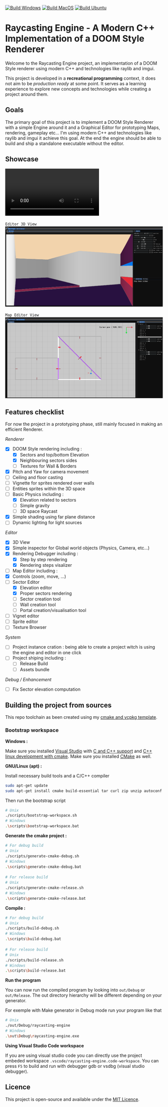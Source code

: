 [![Build Windows](https://github.com/P0ulpy/raycasting-engine/actions/workflows/cmake-build-windows.yml/badge.svg)](https://github.com/P0ulpy/raycasting-engine/actions/workflows/cmake-build-windows.yml)
[![Build MacOS](https://github.com/P0ulpy/raycasting-engine/actions/workflows/cmake-build-macos.yml/badge.svg)](https://github.com/P0ulpy/raycasting-engine/actions/workflows/cmake-build-macos.yml)
[![Build Ubuntu](https://github.com/P0ulpy/raycasting-engine/actions/workflows/cmake-build-ubuntu.yml/badge.svg)](https://github.com/P0ulpy/raycasting-engine/actions/workflows/cmake-build-ubuntu.yml)

# Raycasting Engine - A Modern C++ Implementation of a DOOM Style Renderer

Welcome to the Raycasting Engine project, an implementation of a DOOM Style renderer using modern C++ and technologies like raylib and imgui.

This project is developed in a **recreational programming** context, it does not aim to be *production ready* at some point. It serves as a learning experience to explore new concepts and technologies while creating a project around them.

## Goals
The primary goal of this project is to implement a DOOM Style Renderer with a simple Engine around it and a Graphical Editor for prototyping Maps, rendering, gameplay etc... I'm using modern C++ and technologies like raylib and imgui it achieve this goal. At the end the engine should be able to build and ship a standalone executable without the editor.

## Showcase

![Overall Showcase](.github/videos/overall_showcase.mp4)

`Editor 3D View`
![Editor 3D View](.github/images/editor_3d_view.png)

`Map Editor View`
![Map Editor View](.github/images/map_editor_view.png)

## Features checklist

For now the project in a prototyping phase, still mainly focused in making an efficient Renderer.

*Renderer*
- [x] DOOM Style rendering including :
  - [x] Sectors and top/bottom Elevation
  - [x] Neighbouring sectors sides
  - [ ] Textures for Wall & Borders
- [x] Pitch and Yaw for camera movement
- [ ] Ceiling and floor casting
- [ ] Vignette for sprites rendered over walls
- [ ] Entities sprites within the 3D space
- [ ] Basic Physics including : 
  - [x] Elevation related to sectors 
  - [ ] Simple gravity
  - [ ] 3D space Raycast
- [x] Simple shading using far plane distance
- [ ] Dynamic lighting for light sources

*Editor*
- [x] 3D View
- [x] Simple inspector for Global world objects (Physics, Camera, etc...)
- [x] Rendering Debugger including :
  - [x] Step by step rendering
  - [x] Rendering steps visalizer
 - [ ] Map Editor including :
  - [x] Controls (zoom, move, ...)
  - [ ] Sector Editor
    - [x] Elevation editor
    - [x] Proper sectors rendering
    - [ ] Sector creation tool
    - [ ] Wall creation tool
    - [ ] Portal creation/visualisation tool
  - [ ] Vignet editor
  - [ ] Sprite editor
 - [ ] Texture Browser

*System*
- [ ] Project instance cration : being able to create a project witch is using the engine and editor in one click
- [ ] Project shiping including :
  - [ ] Release Build
  - [ ] Assets bundle

*Debug / Enhancement*
- [ ] Fix Sector elevation computation

## Building the project from sources

This repo toolchain as been created using my [cmake and vcpkg template](https://github.com/P0ulpy/cmake-vcpkg-template).

### Bootstrap workspace

**Windows :**

Make sure you installed [Visual Studio](https://visualstudio.microsoft.com/) with [C and C++ support](https://learn.microsoft.com/cpp/build/vscpp-step-0-installation?view=msvc-170#step-4---choose-workloads) and [C++ linux development with cmake](https://learn.microsoft.com/cpp/linux/download-install-and-setup-the-linux-development-workload?view=msvc-170#visual-studio-setup).
Make sure you installed [CMake](https://cmake.org/download) as well.

**GNU/Linux (apt) :**

Install necessary build tools and a C/C++ compiler
```sh
sudo apt-get update
sudo apt-get install cmake build-essential tar curl zip unzip autoconf libtool g++ gcc
```

Then run the bootstrap script
```sh
# Unix
./scripts/bootstrap-workspace.sh
# Windows
.\scripts\bootstrap-workspace.bat
```

**Generate the cmake project :**

```sh
# For debug build
# Unix
./scripts/generate-cmake-debug.sh
# Windows
.\scripts\generate-cmake-debug.bat

# For release build
# Unix
./scripts/generate-cmake-release.sh
# Windows
.\scripts\generate-cmake-release.bat
```

**Compile :**

```bash
# For debug build
# Unix
./scripts/build-debug.sh
# Windows
.\scripts\build-debug.bat

# For release build
# Unix
./scripts/build-release.sh
# Windows
.\scripts\build-release.bat
```

**Run the program**

You can now run the compiled program by looking into `out/Debug` or `out/Release`.
The out directory hierarchy will be different depending on your generator.

For exemple with Make generator in Debug mode run your program like that
```bash
# Unix
./out/Debug/raycasting-engine
# Windows
.\out\Debug\raycasting-engine.exe
```

**Using Visual Studio Code workspace**

If you are using visual studio code you can directly use the project embeded workspace `.vscode/raycasting-engine.code-workspace`.
You can press `F5` to build and run with debugger gdb or vsdbg (visual studio debugger).

## Licence

This project is open-source and available under the [MIT Licence](LICENSE).
